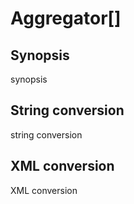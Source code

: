 <h1 class="converter">Aggregator[]</h1>

## Synopsis

synopsis

## String conversion

string conversion

## XML conversion

XML conversion

